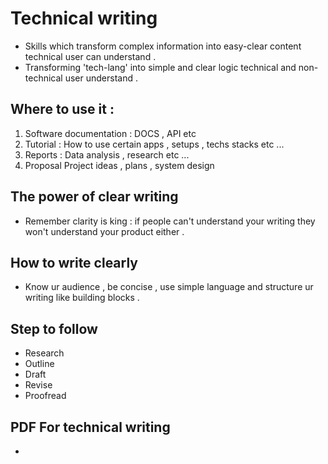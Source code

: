 # Technical writing 
- Skills which transform complex information into easy-clear content technical user can understand .
- Transforming 'tech-lang' into simple and clear logic technical and non-technical user understand .

## Where to use it :
  1) Software documentation :
      DOCS , API etc
  2) Tutorial :
      How to use certain apps , setups , techs stacks etc ...
  3) Reports :
     Data analysis , research etc ...
  4) Proposal 
     Project ideas , plans , system design
## The power of clear writing 
- Remember clarity is king : if people can't understand your writing they won't understand your product either .
## How to write clearly 
- Know ur audience , be concise , use simple language and structure ur writing like building blocks .
## Step to follow 
- Research 
- Outline
- Draft 
- Revise 
- Proofread 
## PDF For technical writing 
- 

